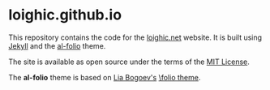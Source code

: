# loighic.github.io

This repository contains the code for the [loighic.net](https://loighic.github.io/) website. It is built using [Jekyll](https://jekyllrb.com/) and the [al-folio](https://github.com/alshedivat/al-folio) theme.

The site is available as open source under the terms of the [MIT License](https://opensource.org/licenses/MIT).

The **al-folio** theme is based on [Lia Bogoev's](http://liabogoev.com) [\folio theme](https://github.com/bogoli/-folio).
